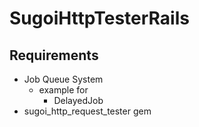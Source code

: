 # SugoiHttpTesterRails
## Requirements
* Job Queue System
  * example for
    * DelayedJob
* sugoi_http_request_tester gem
